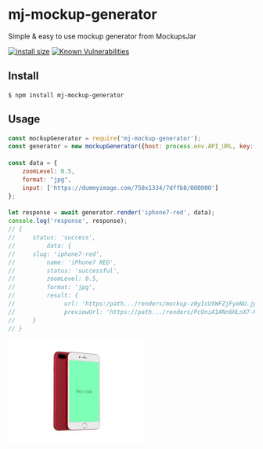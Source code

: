 # mj-mockup-generator

Simple & easy to use mockup generator from MockupsJar

[![install size](https://packagephobia.now.sh/badge?p=mj-mockup-generator)](https://packagephobia.now.sh/result?p=mj-mockup-generator)
[![Known Vulnerabilities](https://snyk.io/test/github/mockupsjar/mj-mockup-generator/badge.svg?targetFile=package.json)](https://snyk.io/test/github/mockupsjar/mj-mockup-generator?targetFile=package.json)

## Install

```
$ npm install mj-mockup-generator
```

## Usage

```js
const mockupGenerator = require('mj-mockup-generator');
const generator = new mockupGenerator({host: process.env.API_URL, key: process.env.API_TOKEN});

const data = {
    zoomLevel: 0.5,
    format: "jpg",
    input: ['https://dummyimage.com/750x1334/7dffb8/000000']
};

let response = await generator.render('iphone7-red', data);
console.log('response', response);
// {
//     status: 'success',
//         data: {
//     slug: 'iphone7-red',
//         name: 'iPhone7 RED',
//         status: 'successful',
//         zoomLevel: 0.5,
//         format: 'jpg',
//         result: {
//              url: 'https:/path.../renders/mockup-z0yIcUtWFZjFyeNU.jpg',
//              previewUrl: 'https://path.../renders/PcOniA1ANn6HLnX7-RFgaz9u5IiH7Ryud.jpg'
//     }
// }
```

![IPhone7 Red Mockuup](docs/iphone7-preview.jpg)